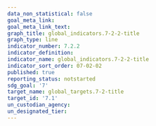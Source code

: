 ```yaml
---
data_non_statistical: false
goal_meta_link:
goal_meta_link_text: 
graph_title: global_indicators.7-2-2-title
graph_type: line
indicator_number: 7.2.2
indicator_definition: 
indicator_name: global_indicators.7-2-2-title
indicator_sort_order: 07-02-02
published: true
reporting_status: notstarted
sdg_goal: '7'
target_name: global_targets.7-2-title
target_id: '7.1'
un_custodian_agency:
un_designated_tier:
---
```

